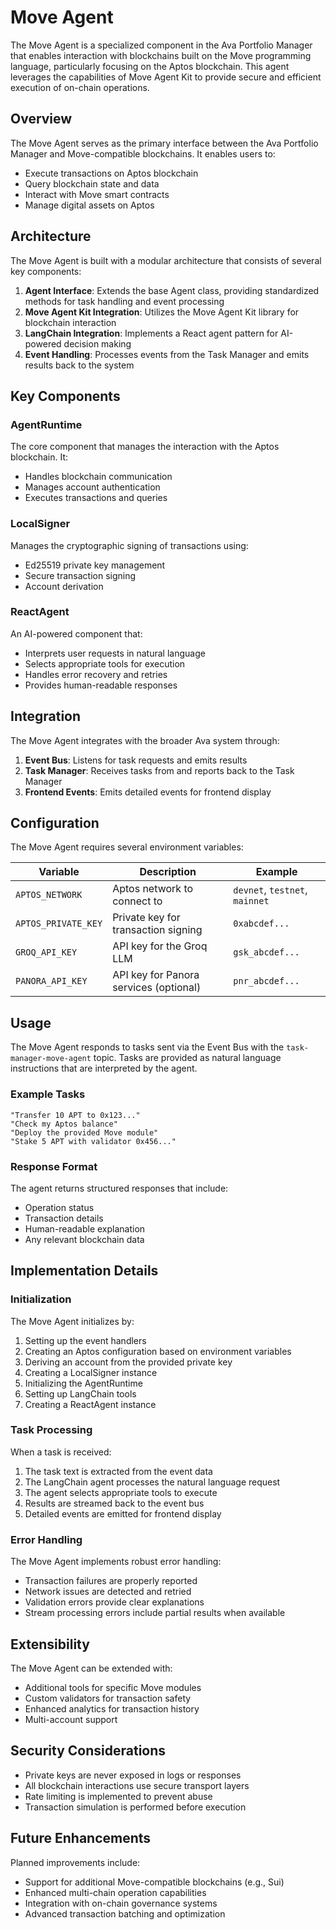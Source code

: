 # Move Agent

The Move Agent is a specialized component in the Ava Portfolio Manager that enables interaction with blockchains built on the Move programming language, particularly focusing on the Aptos blockchain. This agent leverages the capabilities of Move Agent Kit to provide secure and efficient execution of on-chain operations.

## Overview

The Move Agent serves as the primary interface between the Ava Portfolio Manager and Move-compatible blockchains. It enables users to:

- Execute transactions on Aptos blockchain
- Query blockchain state and data
- Interact with Move smart contracts
- Manage digital assets on Aptos

## Architecture

The Move Agent is built with a modular architecture that consists of several key components:

1. **Agent Interface**: Extends the base Agent class, providing standardized methods for task handling and event processing
2. **Move Agent Kit Integration**: Utilizes the Move Agent Kit library for blockchain interaction
3. **LangChain Integration**: Implements a React agent pattern for AI-powered decision making
4. **Event Handling**: Processes events from the Task Manager and emits results back to the system

## Key Components

### AgentRuntime

The core component that manages the interaction with the Aptos blockchain. It:
- Handles blockchain communication
- Manages account authentication
- Executes transactions and queries

### LocalSigner

Manages the cryptographic signing of transactions using:
- Ed25519 private key management
- Secure transaction signing
- Account derivation

### ReactAgent

An AI-powered component that:
- Interprets user requests in natural language
- Selects appropriate tools for execution
- Handles error recovery and retries
- Provides human-readable responses

## Integration

The Move Agent integrates with the broader Ava system through:

1. **Event Bus**: Listens for task requests and emits results
2. **Task Manager**: Receives tasks from and reports back to the Task Manager
3. **Frontend Events**: Emits detailed events for frontend display

## Configuration

The Move Agent requires several environment variables:

| Variable | Description | Example |
|----------|-------------|---------|
| `APTOS_NETWORK` | Aptos network to connect to | `devnet`, `testnet`, `mainnet` |
| `APTOS_PRIVATE_KEY` | Private key for transaction signing | `0xabcdef...` |
| `GROQ_API_KEY` | API key for the Groq LLM | `gsk_abcdef...` |
| `PANORA_API_KEY` | API key for Panora services (optional) | `pnr_abcdef...` |

## Usage

The Move Agent responds to tasks sent via the Event Bus with the `task-manager-move-agent` topic. Tasks are provided as natural language instructions that are interpreted by the agent.

### Example Tasks

```
"Transfer 10 APT to 0x123..."
"Check my Aptos balance"
"Deploy the provided Move module"
"Stake 5 APT with validator 0x456..."
```

### Response Format

The agent returns structured responses that include:
- Operation status
- Transaction details
- Human-readable explanation
- Any relevant blockchain data

## Implementation Details

### Initialization

The Move Agent initializes by:
1. Setting up the event handlers
2. Creating an Aptos configuration based on environment variables
3. Deriving an account from the provided private key
4. Creating a LocalSigner instance
5. Initializing the AgentRuntime
6. Setting up LangChain tools
7. Creating a ReactAgent instance

### Task Processing

When a task is received:
1. The task text is extracted from the event data
2. The LangChain agent processes the natural language request
3. The agent selects appropriate tools to execute
4. Results are streamed back to the event bus
5. Detailed events are emitted for frontend display

### Error Handling

The Move Agent implements robust error handling:
- Transaction failures are properly reported
- Network issues are detected and retried
- Validation errors provide clear explanations
- Stream processing errors include partial results when available

## Extensibility

The Move Agent can be extended with:
- Additional tools for specific Move modules
- Custom validators for transaction safety
- Enhanced analytics for transaction history
- Multi-account support

## Security Considerations

- Private keys are never exposed in logs or responses
- All blockchain interactions use secure transport layers
- Rate limiting is implemented to prevent abuse
- Transaction simulation is performed before execution

## Future Enhancements

Planned improvements include:
- Support for additional Move-compatible blockchains (e.g., Sui)
- Enhanced multi-chain operation capabilities
- Integration with on-chain governance systems
- Advanced transaction batching and optimization 